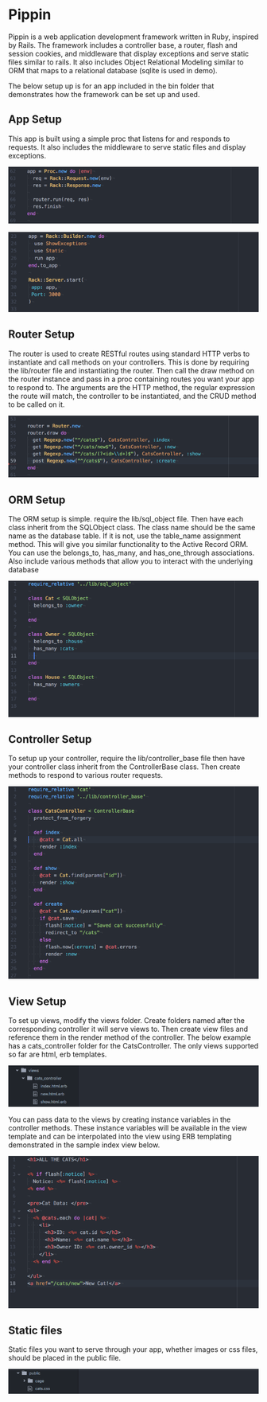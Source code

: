 # Pippin

Pippin is a web application development framework written in Ruby, inspired by Rails.  The framework includes a controller base, a router, flash and session cookies, and middleware that display exceptions and serve static files similar to rails.  It also includes Object Relational Modeling similar to ORM that maps to a relational database (sqlite is used in demo).

The below setup up is for an app included in the bin folder that demonstrates how the framework can be set up and used.

## App Setup

This app is built using a simple proc that listens for and responds to requests. It also includes the middleware to serve static files and display exceptions.

![basic_app](./readme_photos/basic_app.png)

![app_setup](./readme_photos/app_setup.png)

## Router Setup

The router is used to create RESTful routes using standard HTTP verbs to instantiate and call methods on your controllers.  This is done by requiring the lib/router file and instantiating the router.  Then call the draw method on the router instance and pass in a proc containing routes you want your app to respond to.  The arguments are the HTTP method, the regular expression the route will match, the controller to be instantiated, and the CRUD method to be called on it.

![router](./readme_photos/router.png)

## ORM Setup

The ORM setup is simple. require the lib/sql_object file.  Then have each class inherit from the SQLObject class.  The class name should be the same name as the database table.  If it is not, use the table_name assignment method.  This will give you similar functionality to the Active Record ORM.  You can use the belongs_to, has_many, and has_one_through associations.  Also include various methods that allow you to interact with the underlying database

![ORM-setup](./readme_photos/ORM-setup.png)

## Controller Setup

To setup up your controller, require the lib/controller_base file then have your controller class inherit from the ControllerBase class.  Then create methods to respond to various router requests.

![controller_setup](./readme_photos/controller_setup.png)

## View Setup

To set up views, modify the views folder.  Create folders named after the corresponding controller it will serve views to.  Then create view files and reference them in the render method of the controller. The below example has a cats_controller folder for the CatsController.  The only views supported so far are html, erb templates.  

![views](./readme_photos/views.png)

You can pass data to the views by creating instance variables in the controller methods.  These instance variables will be available in the view template and can be interpolated into the view using ERB templating demonstrated in the sample index view below.

![sample_view](./readme_photos/sample_view.png)

## Static files

Static files you want to serve through your app, whether images or css files, should be placed in the public file.  

![static_files](./readme_photos/static_files.png)
